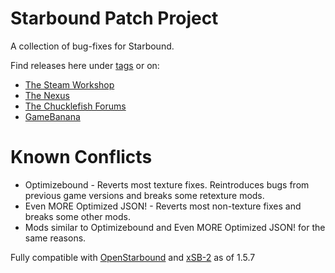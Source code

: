 # Starbound Patch Project

A collection of bug-fixes for Starbound.

Find releases here under [tags](https://github.com/jss2a98aj/Starbound-Patch-Project/tags) or on:

- [The Steam Workshop](https://steamcommunity.com/sharedfiles/filedetails/?id=1543219534)
- [The Nexus](https://www.nexusmods.com/starbound/mods/842)
- [The Chucklefish Forums](https://community.playstarbound.com/resources/starbound-patch-project.5894)
- [GameBanana](https://gamebanana.com/mods/396904)

# Known Conflicts

- Optimizebound - Reverts most texture fixes. Reintroduces bugs from previous game versions and breaks some retexture mods.
- Even MORE Optimized JSON! - Reverts most non-texture fixes and breaks some other mods.
- Mods similar to Optimizebound and Even MORE Optimized JSON! for the same reasons.

Fully compatible with [OpenStarbound](https://github.com/OpenStarbound/OpenStarbound) and [xSB-2](https://github.com/FezzedOne/xSB-2) as of 1.5.7
